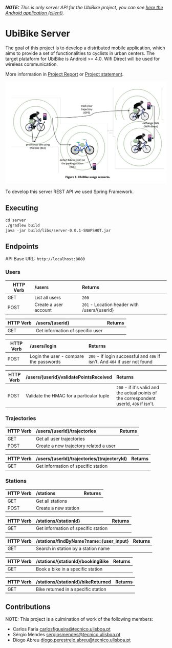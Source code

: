 <i><b>NOTE:</b> This is only server API for the UbiBike project, you can see [here the Android application (client)](https://github.com/carlosfaria94/UbiBike-client).</i>

# UbiBike Server

The goal of this project is to develop a distributed mobile application, which aims to provide a set of functionalities to cyclists in urban centers. The target plataform for UbiBike is Android >= 4.0. Wifi Direct will be used for wireless communication.

More information in [Project Report](https://github.com/carlosfaria94/UbiBike-server/blob/master/Doc/Report.pdf) or [Project statement](https://github.com/carlosfaria94/UbiBike-server/blob/master/Doc/CMU-2016-Project.pdf).

![alt text](https://github.com/carlosfaria94/UbiBike-server/blob/master/Doc/use-scenario.png)

To develop this server REST API we used Spring Framework.

## Executing

```
cd server
./gradlew build
java -jar build/libs/server-0.0.1-SNAPSHOT.jar
```
## Endpoints

API Base URL: `http://localhost:8080`

### Users

| HTTP Verb     | /users | Returns|
| ------------- |:------------|:--------|
| GET           | List all users | `200`|
| POST          | Create a user account | `201` - Location header with /users/{userid}|

| HTTP Verb     | /users/{userid} | Returns|
| ------------- |:------------|:--------|
| GET           | Get information of specific user |

| HTTP Verb     | /users/login | Returns|
| ------------- |:------------|:--------|
| POST          | Login the user - compare the passwords | `200` - if login successful and `406` if isn't. And `404` if user not found|

| HTTP Verb     | /users/{userid}/validatePointsReceived | Returns|
| ------------- |:------------|:--------|
| POST          | Validate the HMAC for a particular tuple | `200` - if it's valid and the actual points of the correspondent userId, `406` if isn't.|


### Trajectories

| HTTP Verb     | /users/{userId}/trajectories | Returns|
| ------------- |:------------|:--------|
| GET           | Get all user trajectories |
| POST          | Create a new trajectory related a user |

| HTTP Verb     | /users/{userId}/trajectories/{trajectoryId} | Returns|
| ------------- |:------------|:--------|
| GET           | Get information of specific station |

### Stations

| HTTP Verb     | /stations | Returns|
| ------------- |:------------|:--------|
| GET           | Get all stations |
| POST          | Create a new station |

| HTTP Verb     | /stations/{stationId} | Returns|
| ------------- |:------------|:--------|
| GET           | Get information of specific station |

| HTTP Verb     | /stations/findByName?name={user_input} | Returns|
| ------------- |:------------|:--------|
| GET           | Search in station by a station name |

| HTTP Verb     | /stations/{stationId}/bookingBike | Returns|
| ------------- |:------------|:--------|
| GET           | Book a bike in a specific station |

| HTTP Verb     | /stations/{stationId}/bikeReturned | Returns|
| ------------- |:------------|:--------|
| GET           | Bike returned in a specific station |


## Contributions

NOTE: This project is a culmination of work of the following members:

- Carlos Faria <carlosfigueira@tecnico.ulisboa.pt>
- Sérgio Mendes <sergiosmendes@tecnico.ulisboa.pt>
- Diogo Abreu <diogo.perestrelo.abreu@tecnico.ulisboa.pt>
